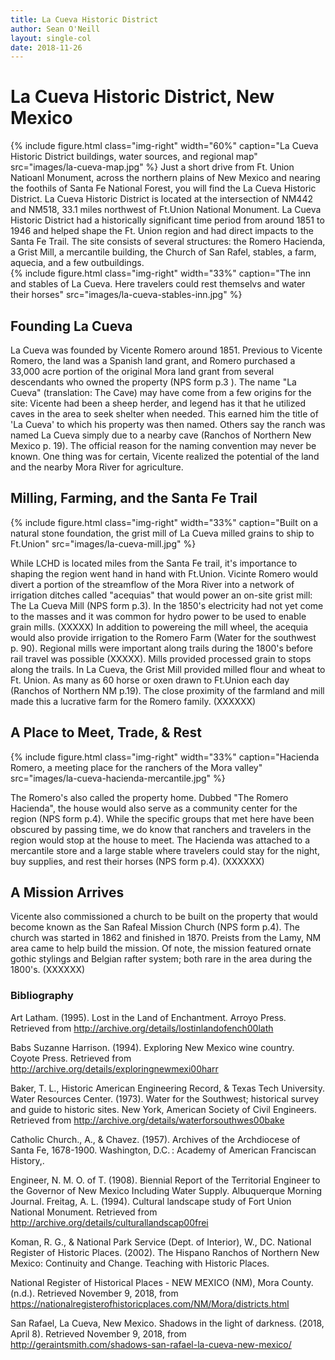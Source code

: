 ```yaml
---
title: La Cueva Historic District
author: Sean O'Neill
layout: single-col
date: 2018-11-26
---
```


# La Cueva Historic District, New Mexico
{% include figure.html
  class="img-right"
  width="60%"
  caption="La Cueva Historic District buildings, water sources, and regional map"
  src="images/la-cueva-map.jpg"
%}
Just a short drive from Ft. Union Natioanl Monument, across the northern plains of New Mexico and nearing the foothils of Santa Fe National Forest, you will find the La Cueva Historic District. La Cueva Historic District is located at the intersection of NM442 and NM518, 33.1 miles northwest of Ft.Union National Monument. La Cueva Historic District had a historically significant time period from around 1851 to 1946 and helped shape the Ft. Union region and had direct impacts to the Santa Fe Trail.  The site consists of several structures: the Romero Hacienda, a Grist Mill, a mercantile building, the Church of San Rafel, stables, a farm, aquecia, and a few outbuildings.  
{% include figure.html
  class="img-right"
  width="33%"
  caption="The inn and stables of La Cueva.  Here travelers could rest themselvs and water their horses"
  src="images/la-cueva-stables-inn.jpg"
%}
## Founding La Cueva
La Cueva was founded by Vicente Romero around 1851.  Previous to Vicente Romero, the land was a Spanish land grant, and Romero purchased a 33,000 acre portion of the original Mora land grant from several descendants who owned the property (NPS form p.3 ).  The name "La Cueva" (translation: The Cave) may have come from a few origins for the site:  Vicente had been a sheep herder, and legend has it that he utilized caves in the area to seek shelter when needed.  This earned him the title of 'La Cueva' to which his property was then named.  Others say the ranch was named La Cueva simply due to a nearby cave (Ranchos of Northern New Mexico p. 19).  The official reason for the naming convention may never be known.  One thing was for certain, Vicente realized the potential of the land and the nearby Mora River for agriculture.     


## Milling, Farming, and the Santa Fe Trail

{% include figure.html
  class="img-right"
  width="33%"
  caption="Built on a natural stone foundation, the grist mill of La Cueva milled grains to ship to Ft.Union"
  src="images/la-cueva-mill.jpg"
%}

While LCHD is located miles from the Santa Fe trail, it's importance to shaping the region went hand in hand with Ft.Union.  Vicinte Romero would  divert a portion of the streamflow of the  Mora River into a network of irrigation ditches called "acequias" that would power an on-site grist mill: The La Cueva Mill (NPS form p.3).  In the 1850's electricity had not yet come to the masses and it was common for hydro power to be used to enable grain mills. (XXXXX) In addition to powereing the mill wheel, the acequia would also provide irrigation to the Romero Farm (Water for the southwest p. 90).  Regional mills were important along trails during the 1800's before rail travel was possible (XXXXX).  Mills provided processed grain to stops along the trails.  In La Cueva, the Grist Mill provided milled flour and wheat to Ft. Union.  As many as 60 horse or oxen drawn to Ft.Union each day (Ranchos of Northern NM p.19).  The close proximity of the farmland and mill made this a lucrative farm for the Romero family.  (XXXXXX)

## A Place to Meet, Trade, & Rest

{% include figure.html
  class="img-right"
  width="33%"
  caption="Hacienda Romero, a meeting place for the ranchers of the Mora valley"
  src="images/la-cueva-hacienda-mercantile.jpg"
%}

The Romero's also called the property home. Dubbed "The Romero Hacienda", the house would also serve as a community center for the region (NPS form p.4).  While the specific groups that met here have been obscured by passing time, we do know that ranchers and travelers in the region would stop at the house to meet.  The Hacienda was attached to a mercantile store and a large stable where travelers could stay for the night, buy supplies, and rest their horses (NPS form p.4). (XXXXXX)

## A Mission Arrives
Vicente also commissioned a church to be built on the property that would become known as the San Rafeal Mission Church (NPS form p.4).  The church was started in 1862 and finished in 1870.   Preists from the Lamy, NM area came to help build the mission.  Of note, the mission featured ornate gothic stylings and Belgian rafter system; both rare in the area during the 1800's. (XXXXXX)

### Bibliography


Art Latham. (1995). Lost in the Land of Enchantment. Arroyo Press. Retrieved from http://archive.org/details/lostinlandofench00lath

Babs Suzanne Harrison. (1994). Exploring New Mexico wine country. Coyote Press. Retrieved from http://archive.org/details/exploringnewmexi00harr

Baker, T. L., Historic American Engineering Record, & Texas Tech University. Water Resources Center. (1973). Water for the Southwest; historical survey and guide to historic sites. New York, American Society of Civil Engineers. Retrieved from http://archive.org/details/waterforsouthwes00bake

Catholic Church., A., & Chavez. (1957). Archives of the Archdiocese of Santa Fe, 1678-1900. Washington, D.C. : Academy of American Franciscan History,.

Engineer, N. M. O. of T. (1908). Biennial Report of the Territorial Engineer to the Governor of New Mexico Including Water Supply. Albuquerque Morning Journal.
Freitag, A. L. (1994). Cultural landscape study of Fort Union National Monument. Retrieved from http://archive.org/details/culturallandscap00frei

Koman, R. G., & National Park Service (Dept. of Interior), W., DC. National Register of Historic Places. (2002). The Hispano Ranchos of Northern New Mexico: Continuity and Change. Teaching with Historic Places.

National Register of Historical Places - NEW MEXICO (NM), Mora County. (n.d.). Retrieved November 9, 2018, from https://nationalregisterofhistoricplaces.com/NM/Mora/districts.html

San Rafael, La Cueva, New Mexico. Shadows in the light of darkness. (2018, April 8). Retrieved November 9, 2018, from http://geraintsmith.com/shadows-san-rafael-la-cueva-new-mexico/



